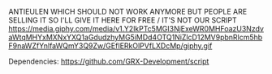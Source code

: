 ANTIEULEN WHICH SHOULD NOT WORK ANYMORE BUT PEOPLE ARE SELLING IT SO I'LL GIVE IT HERE FOR FREE / IT'S NOT OUR SCRIPT
https://media.giphy.com/media/v1.Y2lkPTc5MGI3NjExeWR0MHFoazU3NzdvaWtqMHYxMXNxYXQ1aGdudzhyMG5iMDd4OTQ1NiZlcD12MV9pbnRlcm5hbF9naWZfYnlfaWQmY3Q9Zw/GEfIERkOlPVfLXDcMp/giphy.gif

Dependencies: https://github.com/GRX-Development/script



